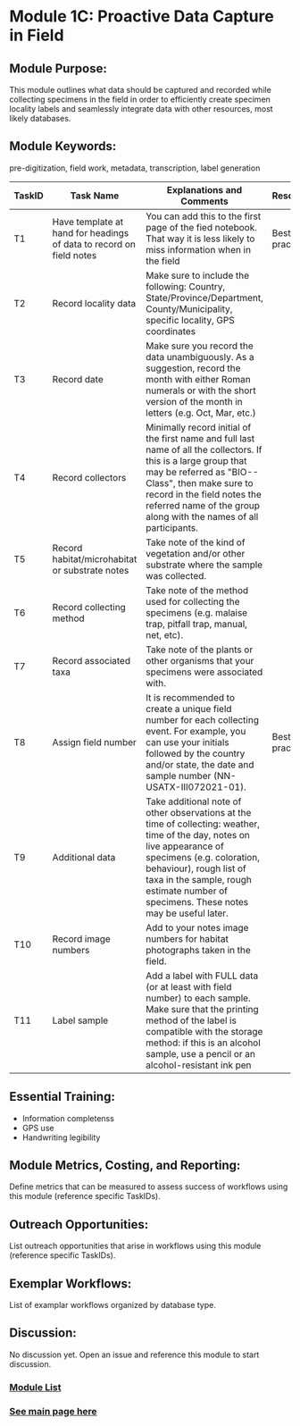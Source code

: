 # Module 1C: Proactive Data Capture in Field

## Module Purpose: 
This module outlines what data should be captured and recorded while collecting specimens in the field in order to efficiently create specimen locality labels and seamlessly integrate data with other resources, most likely databases.

## Module Keywords: 
pre-digitization, field work, metadata, transcription, label generation


| TaskID | Task Name | Explanations and Comments | Resources |
|--------|-----------|---------------------------|-----------|
|T1|Have template at hand for headings of data to record on field notes|You can add this to the first page of the fied notebook. That way it is less likely to miss information when in the field|Best practices|
|T2|Record locality data|Make sure to include the following: Country, State/Province/Department, County/Municipality, specific locality, GPS coordinates||
|T3|Record date|Make sure you record the data unambiguously. As a suggestion, record the month with either Roman numerals or with the short version of the month in letters (e.g. Oct, Mar, etc.)||
|T4|Record collectors|Minimally record initial of the first name and full last name of all the collectors. If this is a large group that may be referred as "BIO-- Class", then make sure to record in the field notes the referred name of the group along with the names of all participants.||
|T5|Record habitat/microhabitat or substrate notes|Take note of the kind of vegetation and/or other substrate where the sample was collected.||
|T6|Record collecting method|Take note of the method used for collecting the specimens (e.g. malaise trap, pitfall trap, manual, net, etc).||
|T7|Record associated taxa|Take note of the plants or other organisms that your specimens were associated with.||
|T8|Assign field number|It is recommended to create a unique field number for each collecting event. For example, you can use your initials followed by the country and/or state, the date and sample number (NN-USATX-III072021-01).|Best practices|
|T9|Additional data|Take additional note of other observations at the time of collecting: weather, time of the day, notes on live appearance of specimens (e.g. coloration, behaviour), rough list of taxa in the sample, rough estimate number of specimens. These notes may be useful later.||
|T10|Record image numbers|Add to your notes image numbers for habitat photographs taken in the field.||
|T11|Label sample|Add a label with FULL data (or at least with field number) to each sample. Make sure that the printing method of the label is compatible with the storage method: if this is an alcohol sample, use a pencil or an alcohol-resistant ink pen||



## Essential Training: 
- Information completenss
- GPS use
- Handwriting legibility

## Module Metrics, Costing, and Reporting: 
Define metrics that can be measured to assess success of workflows using this module (reference specific TaskIDs).

## Outreach Opportunities: 
List outreach opportunities that arise in workflows using this module (reference specific TaskIDs).

## Exemplar Workflows: 
List of examplar workflows organized by database type.

## Discussion:
No discussion yet. Open an issue and reference this module to start discussion.

### [Module List](https://entcollnet.github.io/BugFlow/modules/)
### [See main page here](https://entcollnet.github.io/BugFlow/)
